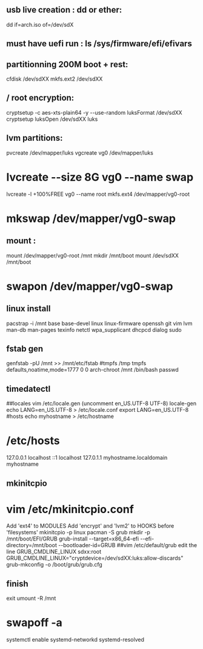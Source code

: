 ## usb live creation : dd or ether:
dd if=arch.iso of=/dev/sdX
## must have uefi run : ls /sys/firmware/efi/efivars
## partitionning 200M boot + rest:
cfdisk /dev/sdXX
mkfs.ext2 /dev/sdXX
## / root encryption:
cryptsetup -c aes-xts-plain64 -y --use-random luksFormat /dev/sdXX
cryptsetup luksOpen /dev/sdXX luks
## lvm partitions:
pvcreate /dev/mapper/luks
vgcreate vg0 /dev/mapper/luks
# lvcreate --size 8G vg0 --name swap
lvcreate -l +100%FREE vg0 --name root
mkfs.ext4 /dev/mapper/vg0-root
# mkswap /dev/mapper/vg0-swap
## mount :
mount /dev/mapper/vg0-root /mnt
mkdir /mnt/boot
mount /dev/sdXX /mnt/boot
# swapon /dev/mapper/vg0-swap
## linux install
pacstrap -i /mnt base base-devel linux linux-firmware openssh git vim lvm man-db man-pages texinfo netctl wpa_supplicant dhcpcd dialog sudo
## fstab gen
genfstab -pU /mnt >> /mnt/etc/fstab
#tmpfs	/tmp	tmpfs	defaults,noatime,mode=1777	0	0
arch-chroot /mnt /bin/bash
passwd
## timedatectl
##locales
vim /etc/locale.gen (uncomment en_US.UTF-8 UTF-8)
locale-gen
echo LANG=en_US.UTF-8 > /etc/locale.conf
export LANG=en_US.UTF-8
#hosts
echo myhostname > /etc/hostname
# /etc/hosts
127.0.0.1	localhost
::1		localhost
127.0.1.1	myhostname.localdomain	myhostname
## mkinitcpio
# vim /etc/mkinitcpio.conf
Add 'ext4' to MODULES
Add 'encrypt' and 'lvm2' to HOOKS before 'filesystems'
mkinitcpio -p linux
pacman -S grub
mkdir -p /mnt/boot/EFI/GRUB
grub-install --target=x86_64-efi --efi-directory=/mnt/boot --bootloader-id=GRUB
##vim  /etc/default/grub edit the line GRUB_CMDLINE_LINUX sdxx:root
GRUB_CMDLINE_LINUX="cryptdevice=/dev/sdXX:luks:allow-discards"
grub-mkconfig -o /boot/grub/grub.cfg
## finish
exit
umount -R /mnt
# swapoff -a
systemctl enable systemd-networkd systemd-resolved
